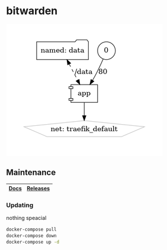 # bitwarden

![Architecture](architecture.png?raw=true)

## Maintenance

| [Docs](https://github.com/dani-garcia/bitwarden_rs/wiki/Using-Docker-Compose) | [Releases](https://github.com/dani-garcia/bitwarden_rs/releases) |
| --- | --- |

### Updating

nothing speacial

```bash
docker-compose pull
docker-compose down
docker-compose up -d
```
